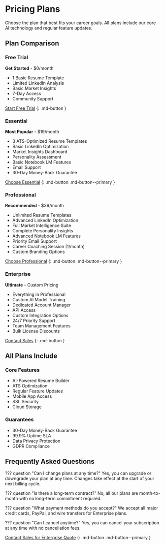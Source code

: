 # Pricing Plans

Choose the plan that best fits your career goals. All plans include our core AI technology and regular feature updates.

## Plan Comparison

### Free Trial

**Get Started** - $0/month

- 1 Basic Resume Template
- Limited LinkedIn Analysis
- Basic Market Insights
- 7-Day Access
- Community Support

[Start Free Trial](#) {: .md-button }

### Essential

**Most Popular** - $19/month

- 3 ATS-Optimized Resume Templates
- Basic LinkedIn Optimization
- Market Insights Dashboard
- Personality Assessment
- Basic Notebook LM Features
- Email Support
- 30-Day Money-Back Guarantee

[Choose Essential](#) {: .md-button .md-button--primary }

### Professional

**Recommended** - $39/month

- Unlimited Resume Templates
- Advanced LinkedIn Optimization
- Full Market Intelligence Suite
- Complete Personality Insights
- Advanced Notebook LM Features
- Priority Email Support
- Career Coaching Session (1/month)
- Custom Branding Options

[Choose Professional](#) {: .md-button .md-button--primary }

### Enterprise

**Ultimate** - Custom Pricing

- Everything in Professional
- Custom AI Model Training
- Dedicated Account Manager
- API Access
- Custom Integration Options
- 24/7 Priority Support
- Team Management Features
- Bulk License Discounts

[Contact Sales](#) {: .md-button }

## All Plans Include

### Core Features

- AI-Powered Resume Builder
- ATS Optimization
- Regular Feature Updates
- Mobile App Access
- SSL Security
- Cloud Storage

### Guarantees

- 30-Day Money-Back Guarantee
- 99.9% Uptime SLA
- Data Privacy Protection
- GDPR Compliance

## Frequently Asked Questions

??? question "Can I change plans at any time?"
Yes, you can upgrade or downgrade your plan at any time. Changes take effect at the start of your next billing cycle.

??? question "Is there a long-term contract?"
No, all our plans are month-to-month with no long-term commitment required.

??? question "What payment methods do you accept?"
We accept all major credit cards, PayPal, and wire transfers for Enterprise plans.

??? question "Can I cancel anytime?"
Yes, you can cancel your subscription at any time with no cancellation fees.

[Contact Sales for Enterprise Quote](contact.md) {: .md-button .md-button--primary }
